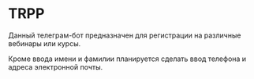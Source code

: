 # TRPP 

Данный телеграм-бот предназначен для регистрации на различные вебинары или курсы. 

Кроме ввода имени и фамилии планируется сделать ввод телефона и адреса электронной почты.
